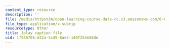 ```yaml
---
content_type: resource
description: ''
file: /media/https%3A/open-learning-course-data-rc.s3.amazonaws.com/6-046j-introduction-to-algorithms-sma-5503-fall-2005/1f946708d32a5c498ae3140f253e88de_2RxCCEHlEys.vtt
file_type: application/x-subrip
resourcetype: Other
title: 3play caption file
uid: 1f946708-d32a-5c49-8ae3-140f253e88de
---
```

